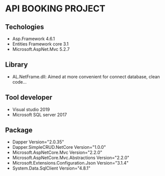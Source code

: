 # API BOOKING PROJECT

## Techologies
 - Asp.Framework 4.6.1
 - Entities Framework core 3.1
 - Microsoft.AspNet.Mvc 5.2.7

## Library
 - AL.NetFrame.dll: Aimed at more convenient for connect database, clean code...

## Tool developer
 - Visual studio 2019
 - Microsoft SQL server 2017

## Package
 - Dapper Version="2.0.35" 
 - Dapper.SimpleCRUD.NetCore Version="1.0.0"  
 - Microsoft.AspNetCore.Mvc Version="2.2.0"  
 - Microsoft.AspNetCore.Mvc.Abstractions Version="2.2.0"  
 - Microsoft.Extensions.Configuration.Json Version="3.1.4"  
 - System.Data.SqlClient Version="4.8.1" 
